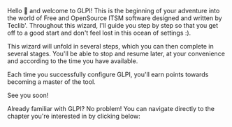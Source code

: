 Hello 👋 and welcome to GLPI! This is the beginning of your adventure into the world of Free and OpenSource ITSM software designed and written by Teclib'. Throughout this wizard, I'll guide you step by step so that you get off to a good start and don't feel lost in this ocean of settings :).

This wizard will unfold in several steps, which you can then complete in several stages. You'll be able to stop and resume later, at your convenience and according to the time you have available.

Each time you successfully configure GLPI, you'll earn points towards becoming a master of the tool.

See you soon!

Already familiar with GLPI? No problem! You can navigate directly to the chapter you're interested in by clicking below:
